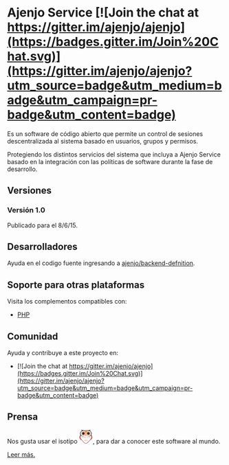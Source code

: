 Ajenjo Service [![Join the chat at https://gitter.im/ajenjo/ajenjo](https://badges.gitter.im/Join%20Chat.svg)](https://gitter.im/ajenjo/ajenjo?utm_source=badge&utm_medium=badge&utm_campaign=pr-badge&utm_content=badge)
==============

Es un software de código abierto que permite un control de sesiones descentralizada al sistema basado en usuarios, grupos y permisos.

Protegiendo los distintos servicios del sistema que incluya a Ajenjo Service basado en la integración con las políticas de software durante la fase de desarrollo.

Versiones
---------

### Versión 1.0

Publicado para el 8/6/15.



Desarrolladores
---------------

Ayuda en el codigo fuente ingresando a [ajenjo/backend-defnition](https://github.com/ajenjo/backend-defnition).


Soporte para otras plataformas
------------------------------

Visita los complementos compatibles con:

 - [PHP](https://github.com/ajenjo/ajenjo-php)



Comunidad
---------

Ayuda y contribuye a este proyecto en:

 - [![Join the chat at https://gitter.im/ajenjo/ajenjo](https://badges.gitter.im/Join%20Chat.svg)](https://gitter.im/ajenjo/ajenjo?utm_source=badge&utm_medium=badge&utm_campaign=pr-badge&utm_content=badge)


Prensa
------

Nos gusta usar el isotipo ![ajenjo logo](press/IsotipoX32.png), para dar a conocer
este software al mundo.

[Leer más.](press/README.md)





